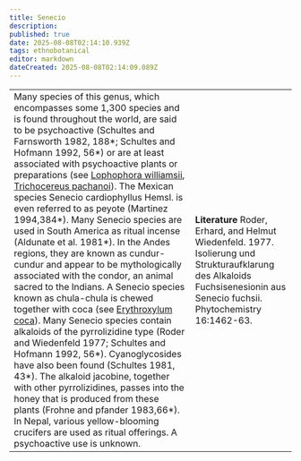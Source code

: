 ```yaml
---
title: Senecio
description: 
published: true
date: 2025-08-08T02:14:10.939Z
tags: ethnobotanical
editor: markdown
dateCreated: 2025-08-08T02:14:09.089Z
---
```


| | |
|---|---|
| Many species of this genus, which encompasses some 1,300 species and is found throughout the world, are said to be psychoactive (Schultes and Farnsworth 1982, 188*; Schultes and Hofmann 1992, 56*) or are at least associated with psychoactive plants or preparations (see [Lophophora williamsii](/en/lophophora-williamsii), [Trichocereus pachanoi](/en/trichocereus-pachanoi)). The Mexican species Senecio cardiophyllus Hemsl. is even referred to as peyote (Martinez 1994,384*). Many Senecio species are used in South America as ritual incense (Aldunate et al. 1981*). In the Andes regions, they are known as cundur-cundur and appear to be mythologically associated with the condor, an animal sacred to the Indians. A Senecio species known as chula-chula is chewed together with coca (see [Erythroxylum coca](/en/erythroxylum-coca)). Many Senecio species contain alkaloids of the pyrrolizidine type (Roder and Wiedenfeld 1977; Schultes and Hofmann 1992, 56*). Cyanoglycosides have also been found (Schultes 1981, 43*). The alkaloid jacobine, together with other pyrrolizidines, passes into the honey that is produced from these plants (Frohne and pfander 1983,66*). In Nepal, various yellow-blooming crucifers are used as ritual offerings. A psychoactive use is unknown. | **Literature** Roder, Erhard, and Helmut Wiedenfeld. 1977. Isolierung und Strukturaufklarung des Alkaloids Fuchsisenesionin aus Senecio fuchsii. Phytochemistry 16:1462-63. |